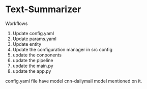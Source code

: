 # Text-Summarizer

Workflows
1. Update config.yaml
2. Update params.yaml
3. Update entity
4. Update the configuration manager in src config
5. update the conponents
6. update the pipeline
7. update the main.py
8. update the app.py

config.yaml file have model cnn-dailymail model mentioned on it.